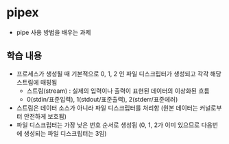# pipex

- pipe 사용 방법을 배우는 과제

## 학습 내용

- 프로세스가 생성될 때 기본적으로 0, 1, 2 인 파일 디스크립터가 생성되고 각각 해당 스트림에 매핑됨
    - 스트림(stream) : 실제의 입력이나 출력이 표현된 데이터의 이상화된 흐름
    - 0(stdin/표준입력), 1(stdout/표준출력), 2(stderr/표준에러)
- 스트림은 데이터 소스가 아니라 파일 디스크립터를 처리함 (원본 데이터는 커널로부터 안전하게 보호됨)
- 파일 디스크립터는 가장 낮은 번호 순서로 생성됨 (0, 1, 2가 이미 있으므로 다음번에 생성되는 파일 디스크립터는 3임)
